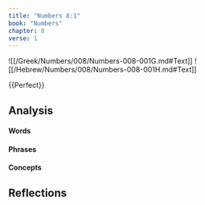 ```yaml
---
title: "Numbers 8:1"
book: "Numbers"
chapter: 8
verse: 1
---
```

![[/Greek/Numbers/008/Numbers-008-001G.md#Text]]
![[/Hebrew/Numbers/008/Numbers-008-001H.md#Text]]

{{Perfect}}

## Analysis

#### Words

#### Phrases

#### Concepts

## Reflections
